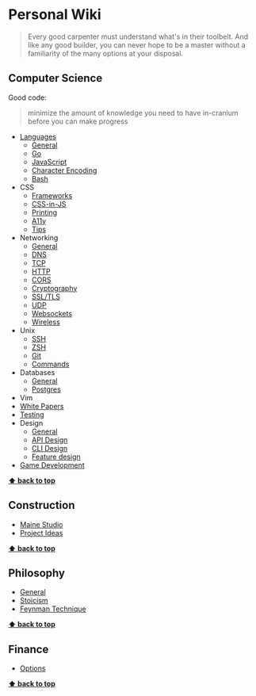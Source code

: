 # Personal Wiki

> Every good carpenter must understand what's in their toolbelt.  And like any
> good builder, you can never hope to be a master without a familiarity of the many
> options at your disposal.

## Computer Science

Good code:
> minimize the amount of knowledge you need to have in-cranium before you can
> make progress

* [Languages](./languages/general.md)
    + [General](./languages/general.md)
    + [Go](./languages/go/general.md)
    + [JavaScript](./languages/javascript/node.md)
    + [Character Encoding](./languages/character-encoding.md)
    + [Bash](./languages/bash.md)
* CSS
    + [Frameworks](./css/frameworks.md)
    + [CSS-in-JS](./css/in-js.md)
    + [Printing](./css/printing.md)
    + [A11y](./css/a11y.md)
    + [Tips](./css/tips.md)
* Networking
    + [General](./networking/general.md)
    + [DNS](./networking/dns.md)
    + [TCP](./networking/ip-tcp.md)
    + [HTTP](./networking/http.md)
    + [CORS](./networking/cors.md)
    + [Cryptography](./networking/crypto.md)
    + [SSL/TLS](./networking/tls-ssl.md)
    + [UDP](./networking/udp.md)
    + [Websockets](./networking/websockets.md)
    + [Wireless](./networking/wireless.md)
* Unix
    + [SSH](./unix/ssh.md)
    + [ZSH](./unix/zsh.md)
    + [Git](./unix/git.md)
    + [Commands](./unix/commands.md)
* Databases
    + [General](./databases/general.md)
    + [Postgres](./databases/postgresql.md)
* Vim
* [White Papers](./white-papers/general.md)
* [Testing](./testing/general.md)
* Design
    + [General](./design/general.md)
    + [API Design](./design/api.md)
    + [CLI Design](./design/cli.md)
    + [Feature design](./design/features.md)
* [Game Development](./gamedev/patterns.md)

**[⬆️ back to top](#computer-science)**

## Construction

* [Maine Studio](./construction/maine.md)
* [Project Ideas](./construction/project-ideas.md)

**[⬆️ back to top](#computer-science)**

## Philosophy

* [General](./philosophy/general.md)
* [Stoicism](./philosophy/stoicism.md)
* [Feynman Technique](./philosophy/feynman.md)

**[⬆️ back to top](#computer-science)**

## Finance

* [Options](./finance/options.md)

**[⬆️ back to top](#computer-science)**

